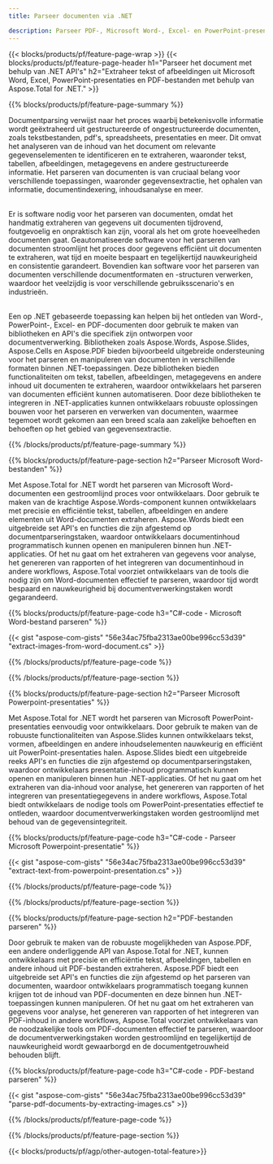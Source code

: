 ```yaml
---
title: Parseer documenten via .NET 

description: Parseer PDF-, Microsoft Word-, Excel- en PowerPoint-presentaties via uw .NET-applicatie. C#-code vermeld om gemakkelijk tekst of afbeeldingen te extraheren.
---
```


{{< blocks/products/pf/feature-page-wrap >}}
{{< blocks/products/pf/feature-page-header h1="Parseer het document met behulp van .NET API's" h2="Extraheer tekst of afbeeldingen uit Microsoft Word, Excel, PowerPoint-presentaties en PDF-bestanden met behulp van Aspose.Total for .NET." >}}

{{% blocks/products/pf/feature-page-summary %}}

Documentparsing verwijst naar het proces waarbij betekenisvolle informatie wordt geëxtraheerd uit gestructureerde of ongestructureerde documenten, zoals tekstbestanden, pdf's, spreadsheets, presentaties en meer. Dit omvat het analyseren van de inhoud van het document om relevante gegevenselementen te identificeren en te extraheren, waaronder tekst, tabellen, afbeeldingen, metagegevens en andere gestructureerde informatie. Het parseren van documenten is van cruciaal belang voor verschillende toepassingen, waaronder gegevensextractie, het ophalen van informatie, documentindexering, inhoudsanalyse en meer.<br /><br />

Er is software nodig voor het parseren van documenten, omdat het handmatig extraheren van gegevens uit documenten tijdrovend, foutgevoelig en onpraktisch kan zijn, vooral als het om grote hoeveelheden documenten gaat. Geautomatiseerde software voor het parseren van documenten stroomlijnt het proces door gegevens efficiënt uit documenten te extraheren, wat tijd en moeite bespaart en tegelijkertijd nauwkeurigheid en consistentie garandeert. Bovendien kan software voor het parseren van documenten verschillende documentformaten en -structuren verwerken, waardoor het veelzijdig is voor verschillende gebruiksscenario's en industrieën.<br /><br />

Een op .NET gebaseerde toepassing kan helpen bij het ontleden van Word-, PowerPoint-, Excel- en PDF-documenten door gebruik te maken van bibliotheken en API's die specifiek zijn ontworpen voor documentverwerking. Bibliotheken zoals Aspose.Words, Aspose.Slides, Aspose.Cells en Aspose.PDF bieden bijvoorbeeld uitgebreide ondersteuning voor het parseren en manipuleren van documenten in verschillende formaten binnen .NET-toepassingen. Deze bibliotheken bieden functionaliteiten om tekst, tabellen, afbeeldingen, metagegevens en andere inhoud uit documenten te extraheren, waardoor ontwikkelaars het parseren van documenten efficiënt kunnen automatiseren. Door deze bibliotheken te integreren in .NET-applicaties kunnen ontwikkelaars robuuste oplossingen bouwen voor het parseren en verwerken van documenten, waarmee tegemoet wordt gekomen aan een breed scala aan zakelijke behoeften en behoeften op het gebied van gegevensextractie.

{{% /blocks/products/pf/feature-page-summary  %}}

{{% blocks/products/pf/feature-page-section  h2="Parseer Microsoft Word-bestanden" %}}

Met Aspose.Total for .NET wordt het parseren van Microsoft Word-documenten een gestroomlijnd proces voor ontwikkelaars. Door gebruik te maken van de krachtige Aspose.Words-component kunnen ontwikkelaars met precisie en efficiëntie tekst, tabellen, afbeeldingen en andere elementen uit Word-documenten extraheren. Aspose.Words biedt een uitgebreide set API's en functies die zijn afgestemd op documentparseringstaken, waardoor ontwikkelaars documentinhoud programmatisch kunnen openen en manipuleren binnen hun .NET-applicaties. Of het nu gaat om het extraheren van gegevens voor analyse, het genereren van rapporten of het integreren van documentinhoud in andere workflows, Aspose.Total voorziet ontwikkelaars van de tools die nodig zijn om Word-documenten effectief te parseren, waardoor tijd wordt bespaard en nauwkeurigheid bij documentverwerkingstaken wordt gegarandeerd.

{{% blocks/products/pf/feature-page-code h3="C#-code - Microsoft Word-bestand parseren" %}}

{{< gist "aspose-com-gists" "56e34ac75fba2313ae00be996cc53d39" "extract-images-from-word-document.cs" >}}

{{% /blocks/products/pf/feature-page-code  %}}

{{% /blocks/products/pf/feature-page-section %}}

{{% blocks/products/pf/feature-page-section  h2="Parseer Microsoft Powerpoint-presentaties" %}}

Met Aspose.Total for .NET wordt het parseren van Microsoft PowerPoint-presentaties eenvoudig voor ontwikkelaars. Door gebruik te maken van de robuuste functionaliteiten van Aspose.Slides kunnen ontwikkelaars tekst, vormen, afbeeldingen en andere inhoudselementen nauwkeurig en efficiënt uit PowerPoint-presentaties halen. Aspose.Slides biedt een uitgebreide reeks API's en functies die zijn afgestemd op documentparseringstaken, waardoor ontwikkelaars presentatie-inhoud programmatisch kunnen openen en manipuleren binnen hun .NET-applicaties. Of het nu gaat om het extraheren van dia-inhoud voor analyse, het genereren van rapporten of het integreren van presentatiegegevens in andere workflows, Aspose.Total biedt ontwikkelaars de nodige tools om PowerPoint-presentaties effectief te ontleden, waardoor documentverwerkingstaken worden gestroomlijnd met behoud van de gegevensintegriteit.

{{% blocks/products/pf/feature-page-code h3="C#-code - Parseer Microsoft Powerpoint-presentatie" %}}

{{< gist "aspose-com-gists" "56e34ac75fba2313ae00be996cc53d39" "extract-text-from-powerpoint-presentation.cs" >}}

{{% /blocks/products/pf/feature-page-code  %}}

{{% /blocks/products/pf/feature-page-section %}}

{{% blocks/products/pf/feature-page-section  h2="PDF-bestanden parseren" %}}

Door gebruik te maken van de robuuste mogelijkheden van Aspose.PDF, een andere onderliggende API van Aspose.Total for .NET, kunnen ontwikkelaars met precisie en efficiëntie tekst, afbeeldingen, tabellen en andere inhoud uit PDF-bestanden extraheren. Aspose.PDF biedt een uitgebreide set API's en functies die zijn afgestemd op het parseren van documenten, waardoor ontwikkelaars programmatisch toegang kunnen krijgen tot de inhoud van PDF-documenten en deze binnen hun .NET-toepassingen kunnen manipuleren. Of het nu gaat om het extraheren van gegevens voor analyse, het genereren van rapporten of het integreren van PDF-inhoud in andere workflows, Aspose.Total voorziet ontwikkelaars van de noodzakelijke tools om PDF-documenten effectief te parseren, waardoor de documentverwerkingstaken worden gestroomlijnd en tegelijkertijd de nauwkeurigheid wordt gewaarborgd en de documentgetrouwheid behouden blijft.

{{% blocks/products/pf/feature-page-code h3="C#-code - PDF-bestand parseren" %}}

{{< gist "aspose-com-gists" "56e34ac75fba2313ae00be996cc53d39" "parse-pdf-documents-by-extracting-images.cs" >}}

{{% /blocks/products/pf/feature-page-code  %}}

{{% /blocks/products/pf/feature-page-section %}}

{{< blocks/products/pf/agp/other-autogen-total-feature>}}